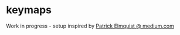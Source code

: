 # keymaps

Work in progress - setup inspired by [Patrick Elmquist @ medium.com](https://medium.com/@patrick.elmquist/separate-keymap-repo-for-qmk-136ff5a419bd)
